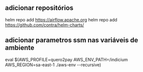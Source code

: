 ## adicionar repositórios
helm repo add https://airflow.apache.org
helm repo add https://github.com/contra/helm-charts/

## adicionar parametros ssm nas variáveis de ambiente
eval $(AWS_PROFILE=quero2pay AWS_ENV_PATH=/indicium AWS_REGION=sa-east-1 ./aws-env --recursive)
